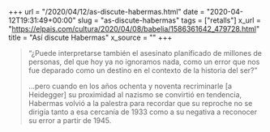 +++
url = "/2020/04/12/as-discute-habermas.html"
date = "2020-04-12T19:31:49+00:00"
slug = "as-discute-habermas"
tags = ["retalls"]
x_url = "https://elpais.com/cultura/2020/04/08/babelia/1586361642_479728.html"
title = "Así discute Habermas"
x_source = ""
+++

> “¿Puede interpretarse también el asesinato planificado de millones de personas, del que hoy ya no ignoramos nada, como un error que nos fue deparado como un destino en el contexto de la historia del ser?”
> 
> …pero cuando en los años ochenta y noventa recriminarle [a Heidegger] su proximidad al nazismo se convirtió en tendencia, Habermas volvió a la palestra para recordar que su reproche no se dirigía tanto a esa cercanía de 1933 como a su negativa a reconocer su error a partir de 1945.
